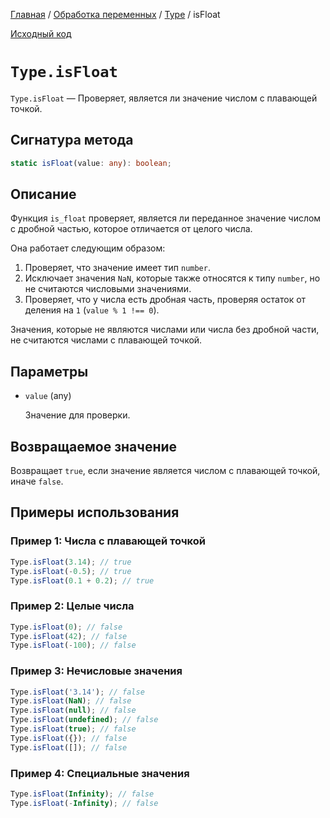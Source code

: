 [Главная](../../../README.md) / [Обработка переменных](../../variables.md) / [Type](../Type.md) /
isFloat

[Исходный код](../../../src/variables/Type.mjs)

# `Type.isFloat`

`Type.isFloat` &mdash; Проверяет, является ли значение числом с плавающей точкой.

## Сигнатура метода

```ts
static isFloat(value: any): boolean;
```

## Описание

Функция `is_float` проверяет, является ли переданное значение числом с дробной частью, которое
отличается от целого числа.

Она работает следующим образом:

1. Проверяет, что значение имеет тип `number`.
2. Исключает значения `NaN`, которые также относятся к типу `number`, но не считаются числовыми
   значениями.
3. Проверяет, что у числа есть дробная часть, проверяя остаток от деления на `1`
   (`value % 1 !== 0`).

Значения, которые не являются числами или числа без дробной части, не считаются числами с плавающей
точкой.

## Параметры

-   `value` (any)

    Значение для проверки.

## Возвращаемое значение

Возвращает `true`, если значение является числом с плавающей точкой, иначе `false`.

## Примеры использования

### Пример 1: Числа с плавающей точкой

```js
Type.isFloat(3.14); // true
Type.isFloat(-0.5); // true
Type.isFloat(0.1 + 0.2); // true
```

### Пример 2: Целые числа

```js
Type.isFloat(0); // false
Type.isFloat(42); // false
Type.isFloat(-100); // false
```

### Пример 3: Нечисловые значения

```js
Type.isFloat('3.14'); // false
Type.isFloat(NaN); // false
Type.isFloat(null); // false
Type.isFloat(undefined); // false
Type.isFloat(true); // false
Type.isFloat({}); // false
Type.isFloat([]); // false
```

### Пример 4: Специальные значения

```js
Type.isFloat(Infinity); // false
Type.isFloat(-Infinity); // false
```
